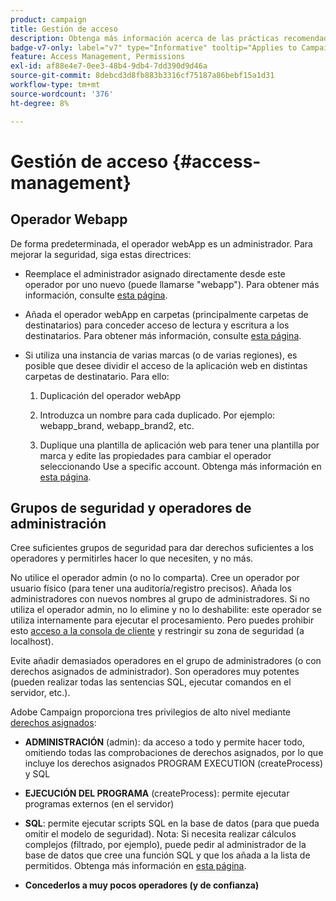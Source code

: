 ```yaml
---
product: campaign
title: Gestión de acceso
description: Obtenga más información acerca de las prácticas recomendadas de administración de acceso
badge-v7-only: label="v7" type="Informative" tooltip="Applies to Campaign Classic v7 only"
feature: Access Management, Permissions
exl-id: af88e4e7-0ee3-48b4-9db4-7dd390d9d46a
source-git-commit: 8debcd3d8fb883b3316cf75187a86bebf15a1d31
workflow-type: tm+mt
source-wordcount: '376'
ht-degree: 8%

---
```


# Gestión de acceso {#access-management}



## Operador Webapp

De forma predeterminada, el operador webApp es un administrador. Para mejorar la seguridad, siga estas directrices:

* Reemplace el administrador asignado directamente desde este operador por uno nuevo (puede llamarse &quot;webapp&quot;). Para obtener más información, consulte [esta página](../../platform/using/access-management.md).

* Añada el operador webApp en carpetas (principalmente carpetas de destinatarios) para conceder acceso de lectura y escritura a los destinatarios. Para obtener más información, consulte [esta página](../../platform/using/access-management.md).

* Si utiliza una instancia de varias marcas (o de varias regiones), es posible que desee dividir el acceso de la aplicación web en distintas carpetas de destinatario. Para ello:

   1. Duplicación del operador webApp

   1. Introduzca un nombre para cada duplicado. Por ejemplo: webapp_brand, webapp_brand2, etc.

   1. Duplique una plantilla de aplicación web para tener una plantilla por marca y edite las propiedades para cambiar el operador seleccionando Use a specific account.  Obtenga más información en [esta página](../../web/using/defining-web-forms-properties.md).

## Grupos de seguridad y operadores de administración

Cree suficientes grupos de seguridad para dar derechos suficientes a los operadores y permitirles hacer lo que necesiten, y no más.

No utilice el operador admin (o no lo comparta). Cree un operador por usuario físico (para tener una auditoría/registro precisos). Añada los administradores con nuevos nombres al grupo de administradores. Si no utiliza el operador admin, no lo elimine y no lo deshabilite: este operador se utiliza internamente para ejecutar el procesamiento. Pero puedes prohibir esto [acceso a la consola de cliente](../../platform/using/access-management.md) y restringir su zona de seguridad (a localhost).

Evite añadir demasiados operadores en el grupo de administradores (o con derechos asignados de administrador). Son operadores muy potentes (pueden realizar todas las sentencias SQL, ejecutar comandos en el servidor, etc.).

Adobe Campaign proporciona tres privilegios de alto nivel mediante [derechos asignados](../../platform/using/access-management.md#named-rights):

* **ADMINISTRACIÓN** (admin): da acceso a todo y permite hacer todo, omitiendo todas las comprobaciones de derechos asignados, por lo que incluye los derechos asignados PROGRAM EXECUTION (createProcess) y SQL

* **EJECUCIÓN DEL PROGRAMA** (createProcess): permite ejecutar programas externos (en el servidor)

* **SQL**: permite ejecutar scripts SQL en la base de datos (para que pueda omitir el modelo de seguridad). Nota: Si necesita realizar cálculos complejos (filtrado, por ejemplo), puede pedir al administrador de la base de datos que cree una función SQL y que los añada a la lista de permitidos. Obtenga más información en [esta página](../../installation/using/scripting-coding-guidelines.md).

* **Concederlos a muy pocos operadores (y de confianza)**
